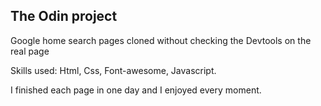 ## The Odin project

Google home search pages cloned without checking the Devtools on the real page

Skills used: Html, Css, Font-awesome, Javascript.

I finished each page in one day and I enjoyed every moment.
